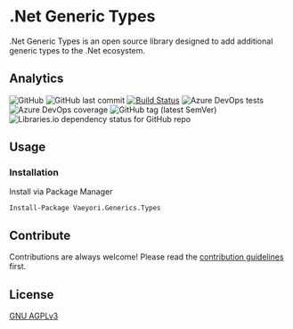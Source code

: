 # .Net Generic Types

.Net Generic Types is an open source library designed to add additional generic types to the .Net ecosystem.

## Analytics

![GitHub](https://img.shields.io/github/license/vaeyori/dotnet-generic-types?label=License)
![GitHub last commit](https://img.shields.io/github/last-commit/vaeyori/dotnet-generic-types?label=Latest%20Commit)
[![Build Status](https://dev.azure.com/vaeyori/Vaeyori/_apis/build/status/Vaeyori.dotnet-generic-types?branchName=main)](https://dev.azure.com/vaeyori/Vaeyori/_build/latest?definitionId=4&branchName=main)
![Azure DevOps tests](https://img.shields.io/azure-devops/tests/vaeyori/Vaeyori/4?label=Test%20Results)
![Azure DevOps coverage](https://img.shields.io/azure-devops/coverage/vaeyori/Vaeyori/4?label=Code%20Coverage)
![GitHub tag (latest SemVer)](https://img.shields.io/github/v/tag/vaeyori/dotnet-generic-types?label=Version&sort=semver)
![Libraries.io dependency status for GitHub repo](https://img.shields.io/librariesio/github/vaeyori/dotnet-generic-types?label=Dependencies)

## Usage

### Installation

Install via Package Manager

    Install-Package Vaeyori.Generics.Types

## Contribute

Contributions are always welcome! Please read the [contribution guidelines](/contributing.md) first.

## License

[GNU AGPLv3](https://choosealicense.com/licenses/agpl-3.0/)
